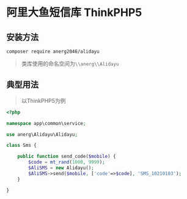 # 阿里大鱼短信库 ThinkPHP5

## 安装方法
```
composer require anerg2046/alidayu
```

>类库使用的命名空间为`\\anerg\\Alidayu`


## 典型用法
>以ThinkPHP5为例

```php
<?php

namespace app\common\service;

use anerg\Alidayu\Alidayu;

class Sms {

    public function send_code($mobile) {
        $code = mt_rand(1000, 9999);
        $AliSMS = new Alidayu();
        $AliSMS->send($mobile, ['code'=>$code], 'SMS_10210103');
    }

}

```
